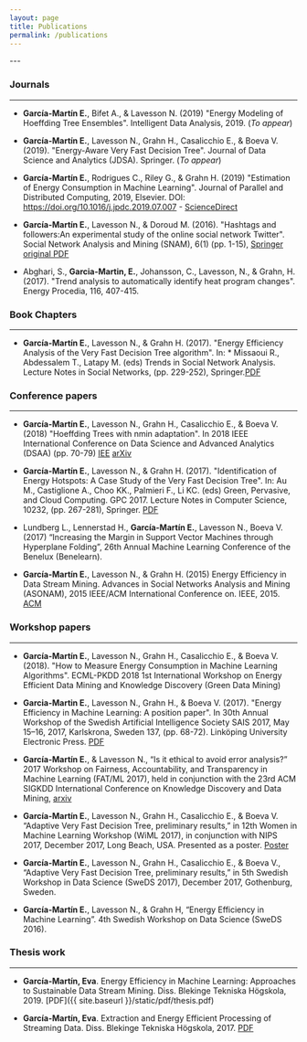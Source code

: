```yaml
---
layout: page
title: Publications
permalink: /publications
---
```


<!-- ### Ongoing
 -->---



### Journals
----

* **García-Martín E.**, Bifet A., & Lavesson N.  (2019)  "Energy Modeling of Hoeffding Tree Ensembles". Intelligent Data Analysis, 2019. (*To appear*)


* **García-Martín E.**, Lavesson N., Grahn H., Casalicchio E., & Boeva V. (2019). "Energy-Aware Very Fast Decision Tree". Journal of Data Science and Analytics (JDSA). Springer. (*To appear*)

* **García-Martín E.**, Rodrigues C., Riley G., & Grahn H.  (2019)  "Estimation of Energy Consumption in Machine Learning". Journal of Parallel and Distributed Computing, 2019, Elsevier. DOI: <https://doi.org/10.1016/j.jpdc.2019.07.007> - [ScienceDirect](https://www.sciencedirect.com/science/article/pii/S0743731518308773)

* **García-Martín E.**, Lavesson N., & Doroud M. (2016). "Hashtags and followers:An experimental study of the online social network Twitter". Social Network Analysis and Mining (SNAM), 6(1) (pp. 1-15), [Springer original PDF](https://rdcu.be/7BCE)

* Abghari, S., **Garcia-Martin, E.**, Johansson, C., Lavesson, N., & Grahn, H. (2017). "Trend analysis to automatically identify heat program changes". Energy Procedia, 116, 407-415.

### Book Chapters
----   

* **García-Martín E.**, Lavesson N., & Grahn H. (2017). "Energy Efficiency Analysis of the Very Fast Decision Tree algorithm". In: * Missaoui R., Abdessalem T., Latapy M. (eds) Trends in Social Network Analysis. Lecture Notes in Social Networks, (pp. 229-252), Springer.[PDF](http://bth.diva-portal.org/smash/get/diva2:1156925/FULLTEXT01.pdf)



### Conference papers
----

* **García-Martín E.**, Lavesson N., Grahn H., Casalicchio E., & Boeva V. (2018) "Hoeffding Trees with nmin adaptation". In 2018 IEEE International Conference on  Data Science and Advanced Analytics (DSAA) (pp. 70-79) [IEE](https://ieeexplore.ieee.org/abstract/document/8631500) [arXiv](https://arxiv.org/abs/1808.01145)


* **García-Martín E.**, Lavesson N., & Grahn H. (2017). "Identification of Energy Hotspots: A Case Study of the Very Fast Decision Tree". In: Au M., Castiglione A., Choo KK., Palmieri F., Li KC. (eds) Green, Pervasive, and Cloud Computing. GPC 2017. Lecture Notes in Computer Science, 10232, (pp. 267-281), Springer. [PDF](http://bth.diva-portal.org/smash/get/diva2:1156958/FULLTEXT01.pdf)

* Lundberg L., Lennerstad H., **García-Martín E.**, Lavesson N., Boeva V. (2017) “Increasing the Margin in Support Vector Machines through Hyperplane Folding”, 26th Annual Machine Learning Conference of the Benelux (Benelearn).


* **García-Martín E.**, Lavesson N., & Grahn H. (2015) Energy Efficiency in Data Stream Mining. Advances in Social Networks Analysis and Mining (ASONAM), 2015 IEEE/ACM International Conference on. IEEE, 2015. [ACM](https://dl.acm.org/citation.cfm?doid=2808797.2808863)



### Workshop papers
----

* **García-Martín E.**, Lavesson N., Grahn H., Casalicchio E., & Boeva V. (2018). "How to Measure Energy Consumption in Machine Learning Algorithms". ECML-PKDD 2018 1st International Workshop on Energy Efficient Data Mining and Knowledge Discovery (Green Data Mining)

* **Garcia-Martin E.**, Lavesson N., Grahn H., & Boeva V. (2017). "Energy Efficiency in Machine Learning: A position paper". In 30th Annual Workshop of the Swedish Artificial Intelligence Society SAIS 2017, May 15–16, 2017, Karlskrona, Sweden 137, (pp. 68-72). Linköping University Electronic Press. [PDF](http://bth.diva-portal.org/smash/get/diva2:1159323/FULLTEXT01.pdf)

* **García-Martín E.**, & Lavesson N., “Is it ethical to avoid error analysis?” 2017 Workshop on Fairness, Accountability, and Transparency in Machine Learning (FAT/ML 2017), held in conjunction with the 23rd ACM SIGKDD International Conference on Knowledge Discovery and Data Mining, [arxiv](https://arxiv.org/abs/1706.10237)

* **García-Martín E.**, Lavesson N., Grahn H., Casalicchio E., & Boeva V. “Adaptive Very Fast Decision Tree, preliminary results,” in 12th Women in Machine Learning Workshop (WiML 2017), in conjunction with NIPS 2017, December 2017, Long Beach, USA. Presented as a  poster. [Poster](/static/pdf/WiML_AVFDT.pdf)

* **García-Martín E.**, Lavesson N., Grahn H., Casalicchio E., & Boeva V., “Adaptive Very Fast Decision Tree, preliminary results,” in 5th Swedish Workshop in Data Science (SweDS 2017), December 2017, Gothenburg, Sweden.

* **García-Martín E.**, Lavesson N., & Grahn H, “Energy Efficiency in Machine Learning”. 4th Swedish Workshop on Data Science (SweDS 2016).


### Thesis work
----

* **García-Martín, Eva**. Energy Efficiency in Machine Learning: Approaches to Sustainable Data Stream Mining. Diss. Blekinge Tekniska Högskola, 2019. [PDF]({{ site.baseurl }}/static/pdf/thesis.pdf)

* **García-Martín, Eva**. Extraction and Energy Efficient Processing of Streaming Data. Diss. Blekinge Tekniska Högskola, 2017. [PDF](http://bth.diva-portal.org/smash/get/diva2:1159312/FULLTEXT02.pdf)


